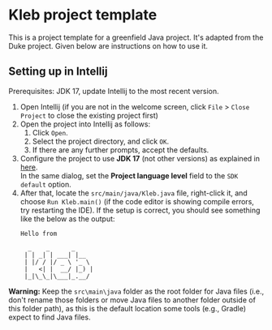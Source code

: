 # Kleb project template

This is a project template for a greenfield Java project. It's adapted from the Duke project. Given below are instructions on how to use it.

## Setting up in Intellij

Prerequisites: JDK 17, update Intellij to the most recent version.

1. Open Intellij (if you are not in the welcome screen, click `File` > `Close Project` to close the existing project first)
1. Open the project into Intellij as follows:
   1. Click `Open`.
   1. Select the project directory, and click `OK`.
   1. If there are any further prompts, accept the defaults.
1. Configure the project to use **JDK 17** (not other versions) as explained in [here](https://www.jetbrains.com/help/idea/sdk.html#set-up-jdk).<br>
   In the same dialog, set the **Project language level** field to the `SDK default` option.
1. After that, locate the `src/main/java/Kleb.java` file, right-click it, and choose `Run Kleb.main()` (if the code editor is showing compile errors, try restarting the IDE). If the setup is correct, you should see something like the below as the output:
   ```
   Hello from
   
     _    _      _     
    | | _| | ___| |__  
    | |/ / |/ _ \ '_ \
    |   <| |  __/ |_) |
    |_|\_\_|\___|_.__/
   ```

**Warning:** Keep the `src\main\java` folder as the root folder for Java files (i.e., don't rename those folders or move Java files to another folder outside of this folder path), as this is the default location some tools (e.g., Gradle) expect to find Java files.
